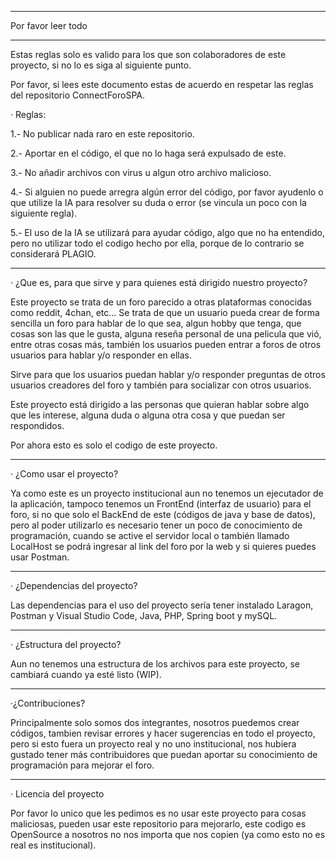 ------------------------------------------------------------------------------------------------------------------------------------------------------------------

Por favor leer todo
 
------------------------------------------------------------------------------------------------------------------------------------------------------------------

Estas reglas solo es valido para los que son colaboradores de este proyecto, si no lo es siga al siguiente punto.

Por favor, si lees este documento estas de acuerdo en respetar las reglas del repositorio ConnectForoSPA.

· Reglas:

1.- No publicar nada raro en este repositorio.

2.- Aportar en el código, el que no lo haga será expulsado de este.

3.- No añadir archivos con virus u algun otro archivo malicioso.

4.- Si alguien no puede arregra algún error del código, por favor ayudenlo o que utilize la IA para resolver su
    duda o error (se vincula un poco con la siguiente regla).
    
5.- El uso de la IA se utilizará para ayudar código, algo que no ha entendido, pero no utilizar todo
    el codigo hecho por ella, porque de lo contrario se considerará PLAGIO.

------------------------------------------------------------------------------------------------------------------------------------------------------------------

· ¿Que es, para que sirve y para quienes está dirigido nuestro proyecto?

Este proyecto se trata de un foro parecido a otras plataformas conocidas como reddit, 4chan, etc... Se trata de que un usuario pueda crear de forma sencilla un
foro para hablar de lo que sea, algun hobby que tenga, que cosas son las que le gusta, alguna reseña personal de una pelicula que vió, entre otras cosas más,
también los usuarios pueden entrar a foros de otros usuarios para hablar y/o responder en ellas.

Sirve para que los usuarios puedan hablar y/o responder preguntas de otros usuarios creadores del foro y también para socializar con otros usuarios.

Este proyecto está dirigido a las personas que quieran hablar sobre algo que les interese, alguna duda o alguna otra cosa y que puedan ser respondidos.

Por ahora esto es solo el codigo de este proyecto.

------------------------------------------------------------------------------------------------------------------------------------------------------------------

· ¿Como usar el proyecto?

Ya como este es un proyecto institucional aun no tenemos un ejecutador de la aplicación, tampoco tenemos un FrontEnd (interfaz de usuario) para el foro, si no
que solo el BackEnd de este (códigos de java y base de datos), pero al poder utilizarlo es necesario tener un poco de conocimiento de programación, cuando se
active el servidor local o también llamado LocalHost se podrá ingresar al link del foro por la web y si quieres puedes usar Postman.

------------------------------------------------------------------------------------------------------------------------------------------------------------------

· ¿Dependencias del proyecto?

Las dependencias para el uso del proyecto sería tener instalado Laragon, Postman y Visual Studio Code, Java, PHP, Spring boot y mySQL.

------------------------------------------------------------------------------------------------------------------------------------------------------------------

· ¿Estructura del proyecto?

Aun no tenemos una estructura de los archivos para este proyecto, se cambiará cuando ya esté listo (WIP).

------------------------------------------------------------------------------------------------------------------------------------------------------------------

·¿Contribuciones?

Principalmente solo somos dos integrantes, nosotros puedemos crear códigos, tambien revisar errores y hacer sugerencias en todo el proyecto, pero si esto fuera
un proyecto real y no uno institucional, nos hubiera gustado tener más contribuidores que puedan aportar su conocimiento de programación para mejorar el foro.

------------------------------------------------------------------------------------------------------------------------------------------------------------------

· Licencia del proyecto

Por favor lo unico que les pedimos es no usar este proyecto para cosas maliciosas, pueden usar este repositorio para mejorarlo, este codigo es OpenSource a 
nosotros no nos importa que nos copien (ya como esto no es real es institucional).

